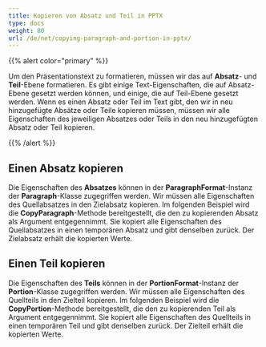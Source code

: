 ```yaml
---
title: Kopieren von Absatz und Teil in PPTX
type: docs
weight: 80
url: /de/net/copying-paragraph-and-portion-in-pptx/
---
```


{{% alert color="primary" %}} 

Um den Präsentationstext zu formatieren, müssen wir das auf **Absatz**- und **Teil**-Ebene formatieren. Es gibt einige Text-Eigenschaften, die auf Absatz-Ebene gesetzt werden können, und einige, die auf Teil-Ebene gesetzt werden. Wenn es einen Absatz oder Teil im Text gibt, den wir in neu hinzugefügte Absätze oder Teile kopieren müssen, müssen wir alle Eigenschaften des jeweiligen Absatzes oder Teils in den neu hinzugefügten Absatz oder Teil kopieren.

{{% /alert %}} 
## **Einen Absatz kopieren**
Die Eigenschaften des **Absatzes** können in der **ParagraphFormat**-Instanz der **Paragraph**-Klasse zugegriffen werden. Wir müssen alle Eigenschaften des Quellabsatzes in den Zielabsatz kopieren. Im folgenden Beispiel wird die **CopyParagraph**-Methode bereitgestellt, die den zu kopierenden Absatz als Argument entgegennimmt. Sie kopiert alle Eigenschaften des Quellabsatzes in einen temporären Absatz und gibt denselben zurück. Der Zielabsatz erhält die kopierten Werte.



## **Einen Teil kopieren**
Die Eigenschaften des **Teils** können in der **PortionFormat**-Instanz der **Portion**-Klasse zugegriffen werden. Wir müssen alle Eigenschaften des Quellteils in den Zielteil kopieren. Im folgenden Beispiel wird die **CopyPortion**-Methode bereitgestellt, die den zu kopierenden Teil als Argument entgegennimmt. Sie kopiert alle Eigenschaften des Quellteils in einen temporären Teil und gibt denselben zurück. Der Zielteil erhält die kopierten Werte.